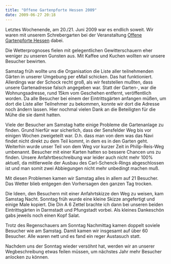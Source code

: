 ```yaml
---
title: "Offene Gartenpforte Hessen 2009"
date: 2009-06-27 20:18
---
```

Letztes Wochenende, am 20./21. Juni 2009 war es endlich soweit. Wir waren mit unserem Schrebergarten bei der Veranstaltung [Offene Gartenpforte Hessen](http://www.offene-gartenpforte-hessen.de/) dabei.

Die Wetterprognoses fielen mit gelegentlichen Gewitterschauern eher weniger zu unseren Gunsten aus. Mit Kaffee und Kuchen wollten wir unsere Besucher bewirten.

<!--more-->

Samstag früh wollte uns die Organisation die Liste aller teilnehmenden Gärten in unserer Umgebung per eMail schicken. Das hat funktioniert. Allerdings war der Schock recht groß, als wir feststellen mußten, dass unsere Gartenadresse falsch angegeben war. Statt der Garten-, war die Wohnungsadresse, rund 15km vom Geschehen entfernt, veröffentlich worden. Da alle Besucher bei einem der Eintrittsgärten anfangen müßen, um dort die Liste aller Teilnehmer zu bekommen, konnte wir dort die Adresse noch ändern lassen. Hier nochmal vielen Dank an die Beteiligten für die Mühe die sie damit hatten.

Viele der Besucher am Samstag hatte einige Probleme die Gartenanlage zu finden. Grund hierfür war sicherlich, dass der Sensfelder Weg bis vor einigen Wochen zweigeteilt war. D.h. dass man von dem was das Navi findet nicht direkt zu dem Teil kommt, in dem es in den Garten geht. Weiterhin wurde unser Teil von dem Weg vor kurzer Zeit in Philip-Reis-Weg umbenannt. Besucher mit einer Karten hatten so bessere Chancen uns zu finden. Unsere Anfahrtbeschreibung war leider auch nicht mehr 100% aktuell, da mittlerweile der Ausbau des Carl-Schenck-Rings abgeschlossen ist und man somit zwei Abbiegungen nicht mehr unbedingt machen muß.

Mit diesen Problemen kamen wir Samstag alles in allem auf 21 Besucher. Das Wetter blieb entgegen den Vorhersagen den ganzen Tag trocken.

Die Ideen, den Besuchern mit einer Anfahrtskizze den Weg zu weisen, kam Samstag Nacht. Sonntag früh wurde eine kleine Skizze angefertigt und einige Male kopiert. Die Din A 6 Zettel brachte ich dann bei unseren beiden Eintrittsgärten in Darmstadt und Pfungstadt vorbei. Als kleines Dankeschön gabs jeweils noch einen Kopf Salat.

Trotz des Regenschauers am Sonntag Nachmittag kamen doppelt soviele Besucher wie am Samstag. Damit kamen wir insgesamt auf über 60 Besucher. Alle waren nett und es fand ein reger Austasuch statt.

Nachdem uns der Sonntag wieder versöhnt hat, werden wir an unserer Wegbeschreibung etwas feilen müssen, um nächstes Jahr mehr Besucher anlocken zu können.
